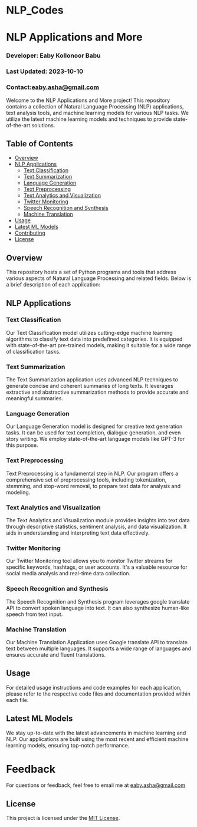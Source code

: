 # NLP_Codes
# NLP Applications and More

### Developer: Eaby Kollonoor Babu
### Last Updated: 2023-10-10
### Contact:eaby.asha@gmail.com

Welcome to the NLP Applications and More project! This repository contains a collection of Natural Language Processing (NLP) applications, text analysis tools, and machine learning models for various NLP tasks. We utilize the latest machine learning models and techniques to provide state-of-the-art solutions.

## Table of Contents

- [Overview](#overview)
- [NLP Applications](#nlp-applications)
  - [Text Classification](#text-classification)
  - [Text Summarization](#text-summarization)
  - [Language Generation](#language-generation)
  - [Text Preprocessing](#text-preprocessing)
  - [Text Analytics and Visualization](#text-analytics-and-visualization)
  - [Twitter Monitoring](#twitter-monitoring)
  - [Speech Recognition and Synthesis](#speech-recognition-and-synthesis)
  - [Machine Translation](#machine-translation)
- [Usage](#usage)
- [Latest ML Models](#latest-ml-models)
- [Contributing](#contributing)
- [License](#license)

## Overview

This repository hosts a set of Python programs and tools that address various aspects of Natural Language Processing and related fields. Below is a brief description of each application:

## NLP Applications

### Text Classification

Our Text Classification model utilizes cutting-edge machine learning algorithms to classify text data into predefined categories. It is equipped with state-of-the-art pre-trained models, making it suitable for a wide range of classification tasks.

### Text Summarization

The Text Summarization application uses advanced NLP techniques to generate concise and coherent summaries of long texts. It leverages extractive and abstractive summarization methods to provide accurate and meaningful summaries.

### Language Generation

Our Language Generation model is designed for creative text generation tasks. It can be used for text completion, dialogue generation, and even story writing. We employ state-of-the-art language models like GPT-3 for this purpose.

### Text Preprocessing

Text Preprocessing is a fundamental step in NLP. Our program offers a comprehensive set of preprocessing tools, including tokenization, stemming, and stop-word removal, to prepare text data for analysis and modeling.

### Text Analytics and Visualization

The Text Analytics and Visualization module provides insights into text data through descriptive statistics, sentiment analysis, and data visualization. It aids in understanding and interpreting text data effectively.

### Twitter Monitoring

Our Twitter Monitoring tool allows you to monitor Twitter streams for specific keywords, hashtags, or user accounts. It's a valuable resource for social media analysis and real-time data collection.

### Speech Recognition and Synthesis

The Speech Recognition and Synthesis program leverages google translate API to convert spoken language into text. It can also synthesize human-like speech from text input.

### Machine Translation

Our Machine Translation Application uses Google translate API to translate text between multiple languages. It supports a wide range of languages and ensures accurate and fluent translations.

## Usage

For detailed usage instructions and code examples for each application, please refer to the respective code files and documentation provided within each file.

## Latest ML Models

We stay up-to-date with the latest advancements in machine learning and NLP. Our applications are built using the most recent and efficient machine learning models, ensuring top-notch performance.

# Feedback

For questions or feedback, feel free to email me at eaby.asha@gmail.com


## License

This project is licensed under the [MIT License](LICENSE).
